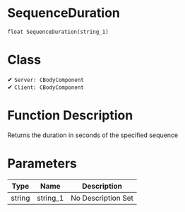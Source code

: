 # SequenceDuration
```
float SequenceDuration(string_1)
```
# Class
✔ `Server: CBodyComponent`  
✔ `Client: CBodyComponent`  

# Function Description
Returns the duration in seconds of the specified sequence
# Parameters
Type|Name|Description
--|--|--
string|string_1|No Description Set
